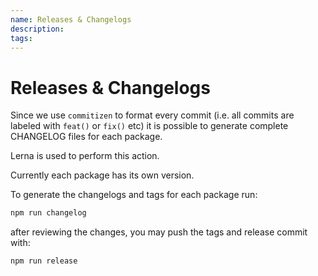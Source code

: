 ```yaml
---
name: Releases & Changelogs
description:
tags:
---
```


# Releases & Changelogs

Since we use `commitizen` to format every commit (i.e. all commits are labeled
with `feat()` or `fix()` etc) it is possible to generate complete CHANGELOG
files for each package.

Lerna is used to perform this action.

Currently each package has its own version.

To generate the changelogs and tags for each package run:

```bash
npm run changelog
```

after reviewing the changes, you may push the tags and release commit with:

```bash
npm run release
```
